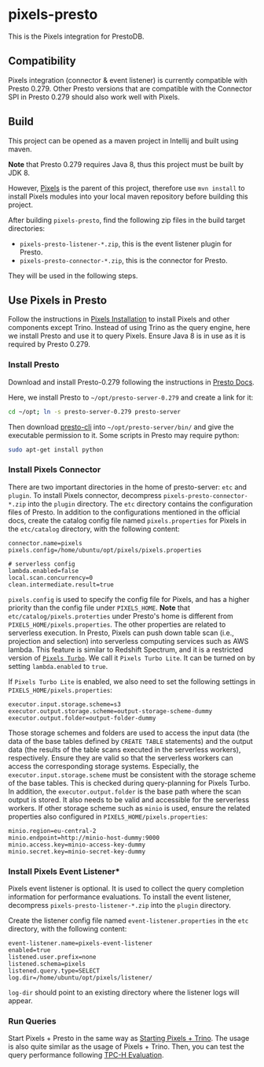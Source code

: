 # pixels-presto
This is the Pixels integration for PrestoDB.

## Compatibility
Pixels integration (connector & event listener) is currently compatible with Presto 0.279. Other Presto versions that are compatible
with the Connector SPI in Presto 0.279 should also work well with Pixels.

## Build

This project can be opened as a maven project in Intellij and built using maven.

**Note** that Presto 0.279 requires Java 8, thus this project must be built by JDK 8.

However, [Pixels](https://github.com/pixelsdb/pixels) is the parent of this project, 
therefore use `mvn install` to install Pixels modules into your local maven repository before building this project.

After building `pixels-presto`, find the following zip files in the build target directories:
* `pixels-presto-listener-*.zip`, this is the event listener plugin for Presto.
* `pixels-presto-connector-*.zip`, this is the connector for Presto.

They will be used in the following steps.


## Use Pixels in Presto

Follow the instructions in
[Pixels Installation](https://github.com/pixelsdb/pixels/blob/master/docs/INSTALL.md) to install Pixels and other components except Trino.
Instead of using Trino as the query engine, here we install Presto and use it to query Pixels.
Ensure Java 8 is in use as it is required by Presto 0.279.


### Install Presto

Download and install Presto-0.279 following the instructions in [Presto Docs](https://prestodb.io/docs/0.279/installation/deployment.html).

Here, we install Presto to `~/opt/presto-server-0.279` and create a link for it:
```bash
cd ~/opt; ln -s presto-server-0.279 presto-server
```
Then download [presto-cli](https://prestodb.io/docs/0.279/installation/cli.html) into `~/opt/presto-server/bin/`
and give the executable permission to it.
Some scripts in Presto may require python:
```bash
sudo apt-get install python
```


### Install Pixels Connector
There are two important directories in the home of presto-server: `etc` and `plugin`.
To install Pixels connector, decompress `pixels-presto-connector-*.zip` into the `plugin` directory.
The `etc` directory contains the configuration files of Presto.
In addition to the configurations mentioned in the official docs, 
create the catalog config file named `pixels.properties` for Pixels in the `etc/catalog` directory, with the following content:
```properties
connector.name=pixels
pixels.config=/home/ubuntu/opt/pixels/pixels.properties

# serverless config
lambda.enabled=false
local.scan.concurrency=0
clean.intermediate.result=true
```
`pixels.config` is used to specify the config file for Pixels, and has a higher priority than the config file under `PIXELS_HOME`.
**Note** that `etc/catalog/pixels.proterties` under Presto's home is different from `PIXELS_HOME/pixels.properties`.
The other properties are related to serverless execution.
In Presto, Pixels can push down table scan (i.e., projection and selection) into serverless computing services such as AWS lambda. 
This feature is similar to Redshift Spectrum, and it is a restricted version of 
[`Pixels Turbo`](https://github.com/pixelsdb/pixels/tree/master/pixels-turbo).
We call it `Pixels Turbo Lite`.
It can be turned on by setting `lambda.enabled` to `true`.

If `Pixels Turbo Lite` is enabled, we also need to set the following settings in `PIXELS_HOME/pixels.properties`:
```properties
executor.input.storage.scheme=s3
executor.output.storage.scheme=output-storage-scheme-dummy
executor.output.folder=output-folder-dummy
```
Those storage schemes and folders are used to access the input data
(the data of the base tables defined by `CREATE TABLE` statements) and the output data 
(the results of the table scans executed in the serverless workers), respectively.
Ensure they are valid so that the serverless workers can access the corresponding storage systems.
Especially, the `executor.input.storage.scheme` must be consistent with the storage scheme of the base
tables. This is checked during query-planning for Pixels Turbo.
In addition, the `executor.output.folder` is the base path where the scan output is stored. 
It also needs to be valid and accessible for the serverless workers.
If other storage scheme such as `minio` is used, ensure the related properties also configured in `PIXELS_HOME/pixels.properties`:
```properties
minio.region=eu-central-2
minio.endpoint=http://minio-host-dummy:9000
minio.access.key=minio-access-key-dummy
minio.secret.key=minio-secret-key-dummy
```


### Install Pixels Event Listener*
Pixels event listener is optional. It is used to collect the query completion information for performance evaluations.
To install the event listener, decompress `pixels-presto-listener-*.zip` into the `plugin` directory.

Create the listener config file named `event-listener.properties` in the `etc` directory, with the following content:
```properties
event-listener.name=pixels-event-listener
enabled=true
listened.user.prefix=none
listened.schema=pixels
listened.query.type=SELECT
log.dir=/home/ubuntu/opt/pixels/listener/
```
`log-dir` should point to an existing directory where the listener logs will appear.


### Run Queries

Start Pixels + Presto in the same way as [Starting Pixels + Trino](https://github.com/pixelsdb/pixels/blob/master/docs/INSTALL.md).
The usage is also quite similar as the usage of Pixels + Trino.
Then, you can test the query performance following [TPC-H Evaluation](https://github.com/pixelsdb/pixels/blob/master/docs/TPC-H.md).
